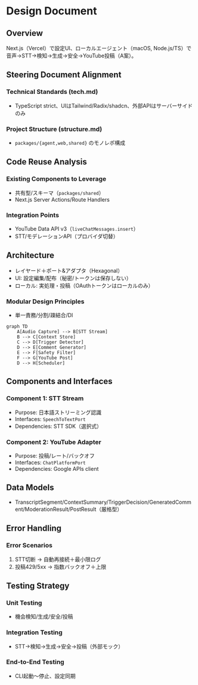 # Design Document

## Overview
Next.js（Vercel）で設定UI、ローカルエージェント（macOS, Node.js/TS）で音声→STT→検知→生成→安全→YouTube投稿（A案）。

## Steering Document Alignment

### Technical Standards (tech.md)
- TypeScript strict、UIはTailwind/Radix/shadcn、外部APIはサーバーサイドのみ

### Project Structure (structure.md)
- `packages/{agent,web,shared}` のモノレポ構成

## Code Reuse Analysis
### Existing Components to Leverage
- 共有型/スキーマ（`packages/shared`）
- Next.js Server Actions/Route Handlers

### Integration Points
- YouTube Data API v3（`liveChatMessages.insert`）
- STT/モデレーションAPI（プロバイダ切替）

## Architecture
- レイヤード＋ポート&アダプタ（Hexagonal）
- UI: 設定編集/配布（秘密/トークンは保存しない）
- ローカル: 実処理・投稿（OAuthトークンはローカルのみ）

### Modular Design Principles
- 単一責務/分割/疎結合/DI

```mermaid
graph TD
    A[Audio Capture] --> B[STT Stream]
    B --> C[Context Store]
    C --> D[Trigger Detector]
    D --> E[Comment Generator]
    E --> F[Safety Filter]
    F --> G[YouTube Post]
    D --> H[Scheduler]
```

## Components and Interfaces
### Component 1: STT Stream
- Purpose: 日本語ストリーミング認識
- Interfaces: `SpeechToTextPort`
- Dependencies: STT SDK（選択式）

### Component 2: YouTube Adapter
- Purpose: 投稿/レート/バックオフ
- Interfaces: `ChatPlatformPort`
- Dependencies: Google APIs client

## Data Models
- TranscriptSegment/ContextSummary/TriggerDecision/GeneratedComment/ModerationResult/PostResult（厳格型）

## Error Handling
### Error Scenarios
1. STT切断 → 自動再接続＋最小限ログ
2. 投稿429/5xx → 指数バックオフ＋上限

## Testing Strategy
### Unit Testing
- 機会検知/生成/安全/投稿

### Integration Testing
- STT→検知→生成→安全→投稿（外部モック）

### End-to-End Testing
- CLI起動〜停止、設定同期

